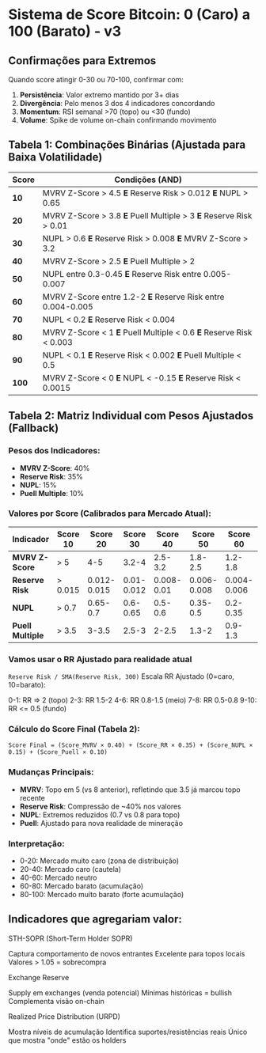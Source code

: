 # Sistema de Score Bitcoin: 0 (Caro) a 100 (Barato) - v3

## Confirmações para Extremos
Quando score atingir 0-30 ou 70-100, confirmar com:
1. **Persistência**: Valor extremo mantido por 3+ dias
2. **Divergência**: Pelo menos 3 dos 4 indicadores concordando
3. **Momentum**: RSI semanal >70 (topo) ou <30 (fundo)
4. **Volume**: Spike de volume on-chain confirmando movimento

## Tabela 1: Combinações Binárias (Ajustada para Baixa Volatilidade)

| Score | Condições (AND) |
|-------|----------------|
| **10** | MVRV Z-Score > 4.5 **E** Reserve Risk > 0.012 **E** NUPL > 0.65 |
| **20** | MVRV Z-Score > 3.8 **E** Puell Multiple > 3 **E** Reserve Risk > 0.01 |
| **30** | NUPL > 0.6 **E** Reserve Risk > 0.008 **E** MVRV Z-Score > 3.2 |
| **40** | MVRV Z-Score > 2.5 **E** Puell Multiple > 2 |
| **50** | NUPL entre 0.3-0.45 **E** Reserve Risk entre 0.005-0.007 |
| **60** | MVRV Z-Score entre 1.2-2 **E** Reserve Risk entre 0.004-0.005 |
| **70** | NUPL < 0.2 **E** Reserve Risk < 0.004 |
| **80** | MVRV Z-Score < 1 **E** Puell Multiple < 0.6 **E** Reserve Risk < 0.003 |
| **90** | NUPL < 0.1 **E** Reserve Risk < 0.002 **E** Puell Multiple < 0.5 |
| **100** | MVRV Z-Score < 0 **E** NUPL < -0.15 **E** Reserve Risk < 0.0015 |

## Tabela 2: Matriz Individual com Pesos Ajustados (Fallback)

### Pesos dos Indicadores:
- **MVRV Z-Score**: 40%
- **Reserve Risk**: 35% 
- **NUPL**: 15% 
- **Puell Multiple**: 10% 

### Valores por Score (Calibrados para Mercado Atual):

| Indicador | Score 10 | Score 20 | Score 30 | Score 40 | Score 50 | Score 60 | Score 70 | Score 80 | Score 90 | Score 100 |
|-----------|----------|----------|----------|----------|----------|----------|----------|----------|----------|-----------|
| **MVRV Z-Score** | > 5 | 4-5 | 3.2-4 | 2.5-3.2 | 1.8-2.5 | 1.2-1.8 | 0.8-1.2 | 0.4-0.8 | 0-0.4 | < 0 |
| **Reserve Risk** | > 0.015 | 0.012-0.015 | 0.01-0.012 | 0.008-0.01 | 0.006-0.008 | 0.004-0.006 | 0.003-0.004 | 0.002-0.003 | 0.0015-0.002 | < 0.0015 |
| **NUPL** | > 0.7 | 0.65-0.7 | 0.6-0.65 | 0.5-0.6 | 0.35-0.5 | 0.2-0.35 | 0.05-0.2 | -0.05-0.05 | -0.15--0.05 | < -0.15 |
| **Puell Multiple** | > 3.5 | 3-3.5 | 2.5-3 | 2-2.5 | 1.3-2 | 0.9-1.3 | 0.6-0.9 | 0.45-0.6 | 0.35-0.45 | < 0.35 |


### Vamos usar o RR Ajustado para realidade atual
`Reserve Risk / SMA(Reserve Risk, 300)`
Escala RR Ajustado (0=caro, 10=barato):

0-1: RR => 2 (topo)
2-3: RR 1.5-2
4-6: RR 0.8-1.5 (meio)
7-8: RR 0.5-0.8
9-10: RR <= 0.5 (fundo)



### Cálculo do Score Final (Tabela 2):
```
Score Final = (Score_MVRV × 0.40) + (Score_RR × 0.35) + (Score_NUPL × 0.15) + (Score_Puell × 0.10)
```

### Mudanças Principais:
- **MVRV**: Topo em 5 (vs 8 anterior), refletindo que 3.5 já marcou topo recente
- **Reserve Risk**: Compressão de ~40% nos valores
- **NUPL**: Extremos reduzidos (0.7 vs 0.8 para topo)
- **Puell**: Ajustado para nova realidade de mineração

### Interpretação:
- 0-20: Mercado muito caro (zona de distribuição)
- 20-40: Mercado caro (cautela)
- 40-60: Mercado neutro
- 60-80: Mercado barato (acumulação)
- 80-100: Mercado muito barato (forte acumulação)


## Indicadores que agregariam valor:
STH-SOPR (Short-Term Holder SOPR)

Captura comportamento de novos entrantes
Excelente para topos locais
Valores > 1.05 = sobrecompra

Exchange Reserve

Supply em exchanges (venda potencial)
Mínimas históricas = bullish
Complementa visão on-chain

Realized Price Distribution (URPD)

Mostra níveis de acumulação
Identifica suportes/resistências reais
Único que mostra "onde" estão os holders